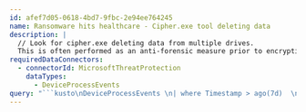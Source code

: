 ```yaml
---
id: afef7d05-0618-4bd7-9fbc-2e94ee764245
name: Ransomware hits healthcare - Cipher.exe tool deleting data
description: |
  // Look for cipher.exe deleting data from multiple drives.
  This is often performed as an anti-forensic measure prior to encryption.
requiredDataConnectors:
  - connectorId: MicrosoftThreatProtection
    dataTypes:
      - DeviceProcessEvents
query: "```kusto\nDeviceProcessEvents \n| where Timestamp > ago(7d)  \n| where FileName =~ \"cipher.exe\"  \n// Looking for /w flag for deleting  \n| where ProcessCommandLine has \"/w\"  \n| summarize CommandCount = dcount(ProcessCommandLine), \nmake_set(ProcessCommandLine) by DeviceId, bin(Timestamp, 1m)  \n// Looking for multiple drives in a short timeframe  \n| where CommandCount > 1\n```"
---
```


